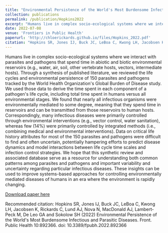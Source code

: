 ```yaml
---
title: "Environmental Persistence of the World's Most Burdensome Infectious and Parasitic Diseases"
collection: publications
permalink: /publication/Hopkins2022
excerpt: "Humans live in complex socio-ecological systems where we interact with parasites and pathogens that spend time in abiotic and biotic environmental reservoirs (e.g., water, air, soil, other vertebrate hosts, vectors, intermediate hosts). Through a synthesis of published literature, we reviewed the life cycles and environmental persistence of 150 parasites and pathogens tracked by the World Health Organization's Global Burden of Disease study. We used those data to derive the time spent in each component of a pathogen's life cycle, including total time spent in humans versus all environmental stages. We found that nearly all infectious organisms were environmentally mediated to some degree, meaning that they spend time in reservoirs and can be transmitted from those reservoirs to human hosts. Correspondingly, many infectious diseases were primarily controlled through environmental interventions (e.g., vector control, water sanitation), whereas few (14%) were primarily controlled by integrated methods (i.e., combining medical and environmental interventions). Data on critical life history attributes for most of the 150 parasites and pathogens were difficult to find and often uncertain, potentially hampering efforts to predict disease dynamics and model interactions between life cycle time scales and infection control strategies. We hope that this synthetic review and associated database serve as a resource for understanding both common patterns among parasites and pathogens and important variability and uncertainty regarding particular infectious diseases. These insights can be used to improve systems-based approaches for controlling environmentally mediated diseases of humans in an era where the environment is rapidly changing."
date: 2022-07-08
venue: 'Frontiers in Public Health'
paperurl: 'http://chloerickards.github.io/files/Hopkins_2022.pdf'
citation: "Hopkins SR, Jones IJ, Buck JC, LeBoa C, Kwong LH, Jacobsen K, Rickards C, Lund AJ, Nova N, MacDonald AJ, Lambert-Peck M, De Leo GA and Sokolow SH (2022) Environmental Persistence of the World's Most Burdensome Infectious and Parasitic Diseases. Front. Public Health 10:892366. doi: 10.3389/fpubh.2022.892366"
---
```

Humans live in complex socio-ecological systems where we interact with parasites and pathogens that spend time in abiotic and biotic environmental reservoirs (e.g., water, air, soil, other vertebrate hosts, vectors, intermediate hosts). Through a synthesis of published literature, we reviewed the life cycles and environmental persistence of 150 parasites and pathogens tracked by the World Health Organization's Global Burden of Disease study. We used those data to derive the time spent in each component of a pathogen's life cycle, including total time spent in humans versus all environmental stages. We found that nearly all infectious organisms were environmentally mediated to some degree, meaning that they spend time in reservoirs and can be transmitted from those reservoirs to human hosts. Correspondingly, many infectious diseases were primarily controlled through environmental interventions (e.g., vector control, water sanitation), whereas few (14%) were primarily controlled by integrated methods (i.e., combining medical and environmental interventions). Data on critical life history attributes for most of the 150 parasites and pathogens were difficult to find and often uncertain, potentially hampering efforts to predict disease dynamics and model interactions between life cycle time scales and infection control strategies. We hope that this synthetic review and associated database serve as a resource for understanding both common patterns among parasites and pathogens and important variability and uncertainty regarding particular infectious diseases. These insights can be used to improve systems-based approaches for controlling environmentally mediated diseases of humans in an era where the environment is rapidly changing.

[Download paper here](http://chloerickards.github.io/files/Hopkins_2022.pdf)

Recommended citation: Hopkins SR, Jones IJ, Buck JC, LeBoa C, Kwong LH, Jacobsen K, Rickards C, Lund AJ, Nova N, MacDonald AJ, Lambert-Peck M, De Leo GA and Sokolow SH (2022) Environmental Persistence of the World's Most Burdensome Infectious and Parasitic Diseases. Front. Public Health 10:892366. doi: 10.3389/fpubh.2022.892366
